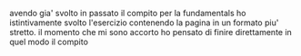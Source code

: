 avendo gia' svolto in passato il compito per la fundamentals ho istintivamente svolto l'esercizio contenendo la pagina in un formato piu' stretto.
il momento che mi sono accorto ho pensato di finire direttamente in quel modo il compito
